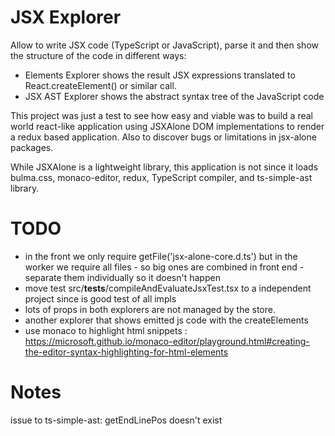 # JSX Explorer

Allow to write JSX code (TypeScript or JavaScript), parse it and then show the structure of the code in different ways:

 * Elements Explorer shows the result JSX expressions translated to React.createElement() or similar call.
 * JSX AST Explorer shows the abstract syntax tree of the JavaScript code

This project was just a test to see how easy and viable was to build a real world react-like application using JSXAlone DOM implementations to render a redux based application. Also to discover bugs or limitations in jsx-alone packages.  

While JSXAlone is a lightweight library, this application is not since it loads bulma.css, monaco-editor, redux, TypeScript compiler, and ts-simple-ast library.


# TODO

 * in the front we only require   getFile('jsx-alone-core.d.ts') but in the worker we require all files - so big ones are combined in front end - separate them individually so it doesn't happen
 * move test src/__tests__/compileAndEvaluateJsxTest.tsx to a independent project since is good test  of all impls
 * lots of props in both explorers are not managed by the store.
 * another explorer that shows emitted js code with the createElements
 * use monaco to highlight html snippets : https://microsoft.github.io/monaco-editor/playground.html#creating-the-editor-syntax-highlighting-for-html-elements

# Notes

issue to ts-simple-ast: getEndLinePos doesn't exist